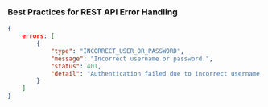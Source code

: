 ### Best Practices for REST API Error Handling

```json
{
	errors: [
		{
			"type": "INCORRECT_USER_OR_PASSWORD",
			"message": "Incorrect username or password.",
			"status": 401,
			"detail": "Authentication failed due to incorrect username or password.",
		}
	]
}
```
